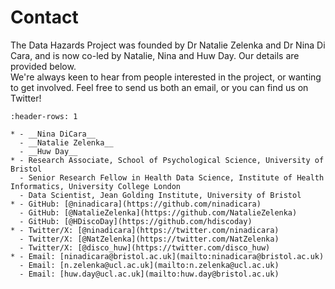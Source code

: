 # Contact

The Data Hazards Project was founded by Dr Natalie Zelenka and Dr Nina Di Cara, and is now co-led by Natalie, Nina and Huw Day. Our details are provided below.  
We're always keen to hear from people interested in the project, or wanting to get involved. Feel free to send us both an email, or you can find us on Twitter!


```{list-table}
:header-rows: 1

* - __Nina DiCara__
  - __Natalie Zelenka__
  - __Huw Day__
* - Research Associate, School of Psychological Science, University of Bristol
  - Senior Research Fellow in Health Data Science, Institute of Health Informatics, University College London
  - Data Scientist, Jean Golding Institute, University of Bristol
* - GitHub: [@ninadicara](https://github.com/ninadicara)
  - GitHub: [@NatalieZelenka](https://github.com/NatalieZelenka)
  - GitHub: [@HDiscoDay](https://github.com/hdiscoday)
* - Twitter/X: [@ninadicara](https://twitter.com/ninadicara)
  - Twitter/X: [@NatZelenka](https://twitter.com/NatZelenka)
  - Twitter/X: [@disco_huw](https://twitter.com/disco_huw)
* - Email: [ninadicara@bristol.ac.uk](mailto:ninadicara@bristol.ac.uk)
  - Email: [n.zelenka@ucl.ac.uk](mailto:n.zelenka@ucl.ac.uk)
  - Email: [huw.day@ucl.ac.uk](mailto:huw.day@bristol.ac.uk)
